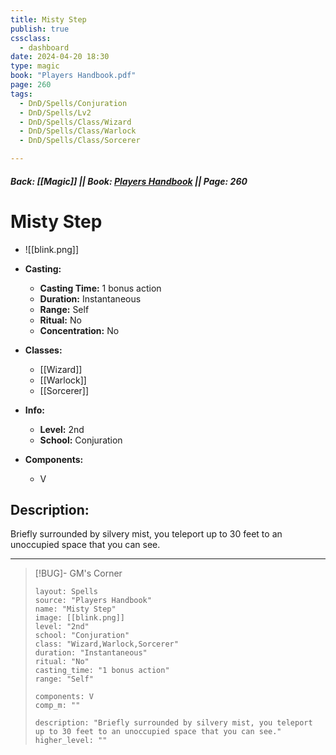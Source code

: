 ```yaml
---
title: Misty Step
publish: true
cssclass:
  - dashboard
date: 2024-04-20 18:30
type: magic
book: "Players Handbook.pdf"
page: 260
tags:
  - DnD/Spells/Conjuration
  - DnD/Spells/Lv2
  - DnD/Spells/Class/Wizard
  - DnD/Spells/Class/Warlock
  - DnD/Spells/Class/Sorcerer

---
```


##### Back: [[Magic]] || Book: [Players Handbook](https://drive.google.com/drive/folders/1O5bhpYizcIT5xxAoLOuzCRht_PVS7VSG?usp=sharing) || Page: 260

# Misty Step
- ![[blink.png]]
- **Casting:**
    - **Casting Time:** 1 bonus action
    - **Duration:** Instantaneous
    - **Range:** Self
    - **Ritual:** No
    - **Concentration:** No
- **Classes:**
    - [[Wizard]]
    - [[Warlock]]
    - [[Sorcerer]]

- **Info:**
    - **Level:** 2nd
    - **School:** Conjuration
- **Components:**
    - V


## Description:
Briefly surrounded by silvery mist, you teleport up to 30 feet to an unoccupied space that you can see.



---

> [!BUG]- GM's Corner
>
> ```statblock
> layout: Spells
> source: "Players Handbook"
> name: "Misty Step"
> image: [[blink.png]]
> level: "2nd"
> school: "Conjuration"
> class: "Wizard,Warlock,Sorcerer"
> duration: "Instantaneous"
> ritual: "No"
> casting_time: "1 bonus action"
> range: "Self"
>
> components: V
> comp_m: ""
>
> description: "Briefly surrounded by silvery mist, you teleport up to 30 feet to an unoccupied space that you can see."
> higher_level: ""
> ```
